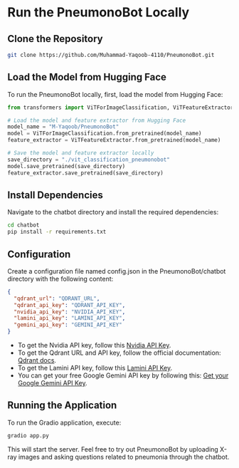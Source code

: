 # Run the PneumonoBot Locally

## Clone the Repository

```bash
git clone https://github.com/Muhammad-Yaqoob-4110/PneumonoBot.git
```
## Load the Model from Hugging Face
To run the PneumonoBot locally, first, load the model from Hugging Face:
```python
from transformers import ViTForImageClassification, ViTFeatureExtractor

# Load the model and feature extractor from Hugging Face
model_name = "M-Yaqoob/PneumonoBot"
model = ViTForImageClassification.from_pretrained(model_name)
feature_extractor = ViTFeatureExtractor.from_pretrained(model_name)

# Save the model and feature extractor locally
save_directory = "./vit_classification_pneumonobot"
model.save_pretrained(save_directory)
feature_extractor.save_pretrained(save_directory)

```
## Install Dependencies
Navigate to the chatbot directory and install the required dependencies:
```bash
cd chatbot
pip install -r requirements.txt
```

## Configuration
Create a configuration file named config.json in the PneumonoBot/chatbot directory with the following content:
```json
{
  "qdrant_url": "QDRANT_URL",
  "qdrant_api_key": "QDRANT_API_KEY",
  "nvidia_api_key": "NVIDIA_API_KEY",
  "lamini_api_key": "LAMINI_API_KEY",
  "gemini_api_key": "GEMINI_API_KEY"
}
```

- To get the Nvidia API key, follow this [Nvidia API Key](https://org.ngc.nvidia.com/setup/api-key).
- To get the Qdrant URL and API key, follow the official documentation: [Qdrant docs](https://qdrant.tech/documentation/qdrant-cloud-api/).
- To get the Lamini API key, follow this [Lamini API Key](https://lamini-ai.github.io/authenticate/).
- You can get your free Google Gemini API key by following this: [Get your Google Gemini API Key](https://ai.google.dev/gemini-api/docs/api-key).

## Running the Application
To run the Gradio application, execute:
```bash
gradio app.py
```
This will start the server. Feel free to try out PneumonoBot by uploading X-ray images and asking questions related to pneumonia through the chatbot.
